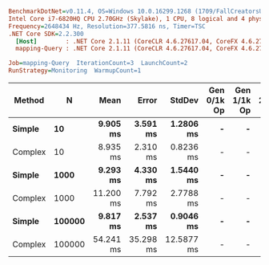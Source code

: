 ``` ini

BenchmarkDotNet=v0.11.4, OS=Windows 10.0.16299.1268 (1709/FallCreatorsUpdate/Redstone3)
Intel Core i7-6820HQ CPU 2.70GHz (Skylake), 1 CPU, 8 logical and 4 physical cores
Frequency=2648434 Hz, Resolution=377.5816 ns, Timer=TSC
.NET Core SDK=2.2.300
  [Host]        : .NET Core 2.1.11 (CoreCLR 4.6.27617.04, CoreFX 4.6.27617.02), 64bit RyuJIT  [AttachedDebugger]
  mapping-Query : .NET Core 2.1.11 (CoreCLR 4.6.27617.04, CoreFX 4.6.27617.02), 64bit RyuJIT

Job=mapping-Query  IterationCount=3  LaunchCount=2  
RunStrategy=Monitoring  WarmupCount=1  

```
|  Method |      N |      Mean |     Error |     StdDev | Gen 0/1k Op | Gen 1/1k Op | Gen 2/1k Op | Allocated Memory/Op |
|-------- |------- |----------:|----------:|-----------:|------------:|------------:|------------:|--------------------:|
|  **Simple** |     **10** |  **9.905 ms** |  **3.591 ms** |  **1.2806 ms** |           **-** |           **-** |           **-** |            **27.04 KB** |
| Complex |     10 |  8.935 ms |  2.310 ms |  0.8236 ms |           - |           - |           - |            28.39 KB |
|  **Simple** |   **1000** |  **9.293 ms** |  **4.330 ms** |  **1.5440 ms** |           **-** |           **-** |           **-** |            **27.04 KB** |
| Complex |   1000 | 11.200 ms |  7.792 ms |  2.7788 ms |           - |           - |           - |            28.74 KB |
|  **Simple** | **100000** |  **9.817 ms** |  **2.537 ms** |  **0.9046 ms** |           **-** |           **-** |           **-** |            **27.38 KB** |
| Complex | 100000 | 54.241 ms | 35.298 ms | 12.5877 ms |           - |           - |           - |             28.7 KB |
